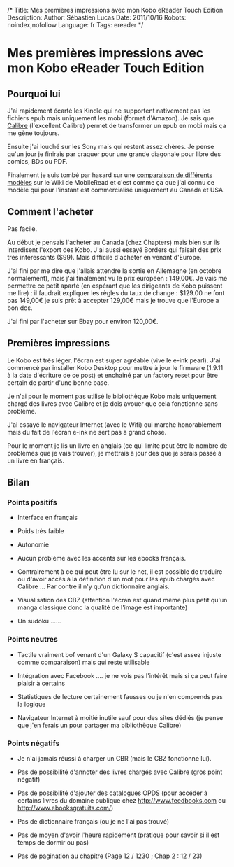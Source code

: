 /*
Title: Mes premières impressions avec mon Kobo eReader Touch Edition
Description: 
Author: Sébastien Lucas
Date: 2011/10/16
Robots: noindex,nofollow
Language: fr
Tags: ereader
*/
# Mes premières impressions avec mon Kobo eReader Touch Edition

## Pourquoi lui
J'ai rapidement écarté les Kindle qui ne supportent nativement pas les fichiers epub mais uniquement les mobi (format d'Amazon). Je sais que [Calibre](http://calibre-ebook.com/) (l'excellent Calibre) permet de transformer un epub en mobi mais ça me gène toujours.

Ensuite j'ai louché sur les Sony mais qui restent assez chères. Je pense qu'un jour je finirais par craquer pour une grande diagonale pour libre des comics, BDs ou PDF.

Finalement je suis tombé par hasard sur une [comparaison de différents modèles](http://wiki.mobileread.com/wiki/E-book_Reader_Matrix) sur le Wiki de MobileRead et c'est comme ça que j'ai connu ce modèle qui pour l'instant est commercialisé uniquement au Canada et USA.

## Comment l'acheter

Pas facile.

Au début je pensais l'acheter au Canada (chez Chapters) mais bien sur ils interdisent l'export des Kobo. J'ai aussi essayé Borders qui faisait des prix très intéressants ($99). Mais difficile d'acheter en venant d'Europe.

J'ai fini par me dire que j'allais attendre la sortie en Allemagne (en octobre normalement), mais j'ai finalement vu le prix européen : 149,00€. Je vais me permettre ce petit aparté (en espérant que les dirigeants de Kobo puissent me lire) : il faudrait expliquer les règles du taux de change : $129.00 ne font pas 149,00€ je suis prêt à accepter 129,00€ mais je trouve que l'Europe a bon dos.

J'ai fini par l'acheter sur Ebay pour environ 120,00€.
## Premières impressions

Le Kobo est très léger, l'écran est super agréable (vive le e-ink pearl). J'ai commencé par installer Kobo Desktop pour mettre à jour le firmware (1.9.11 à la date d'écriture de ce post) et enchainé par un factory reset pour être certain de partir d'une bonne base.

Je n'ai pour le moment pas utilisé le bibliothèque Kobo mais uniquement chargé des livres avec Calibre et je dois avouer que cela fonctionne sans problème.

J'ai essayé le navigateur Internet (avec le Wifi) qui marche honorablement mais du fait de l'écran e-ink ne sert pas à grand chose.

Pour le moment je lis un livre en anglais (ce qui limite peut être le nombre de problèmes que je vais trouver), je mettrais à jour dès que je serais passé à un livre en français.

## Bilan

### Points positifs

*	Interface en français

*	Poids très faible

*	Autonomie

*	Aucun problème avec les accents sur les ebooks français.

*	Contrairement à ce qui peut être lu sur le net, il est possible de traduire ou d'avoir accès à la définition d'un mot pour les epub chargés avec Calibre ... Par contre il n'y qu'un dictionnaire anglais.

*	Visualisation des CBZ (attention l'écran est quand même plus petit qu'un manga classique donc la qualité de l'image est importante)

*	Un sudoku ......
### Points neutres

*	Tactile vraiment bof venant d'un Galaxy S capacitif (c'est assez injuste comme comparaison) mais qui reste utilisable

*	Intégration avec Facebook .... je ne vois pas l'intérêt mais si ça peut faire plaisir à certains

*	Statistiques de lecture certainement fausses ou je n'en comprends pas la logique

*	Navigateur Internet à moitié inutile sauf pour des sites dédiés (je pense que j'en ferais un pour partager ma bibliothèque Calibre)
### Points négatifs

*	Je n'ai jamais réussi à charger un CBR (mais le CBZ fonctionne lui).

*	Pas de possibilité d'annoter des livres chargés avec Calibre (gros point négatif)

*	Pas de possibilité d'ajouter des catalogues OPDS (pour accéder à certains livres du domaine publique chez http://www.feedbooks.com ou http://www.ebooksgratuits.com/)

*	Pas de dictionnaire français (ou je ne l'ai pas trouvé)

*	Pas de moyen d'avoir l'heure rapidement (pratique pour savoir si il est temps de dormir ou pas)

*	Pas de pagination au chapitre (Page 12 / 1230 ; Chap 2 : 12 / 23)



